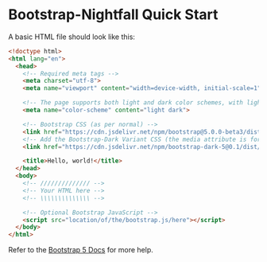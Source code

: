 # Bootstrap-Nightfall Quick Start

A basic HTML file should look like this:

```html
<!doctype html>
<html lang="en">
  <head>
    <!-- Required meta tags -->
    <meta charset="utf-8">
    <meta name="viewport" content="width=device-width, initial-scale=1">

    <!-- The page supports both light and dark color schemes, with light being default -->
    <meta name="color-scheme" content="light dark">

    <!-- Bootstrap CSS (as per normal) -->
    <link href="https://cdn.jsdelivr.net/npm/bootstrap@5.0.0-beta3/dist/css/bootstrap.min.css" rel="stylesheet">
    <!-- Add the Bootstrap-Dark Variant CSS (the media attribute is for dark auto-switching) -->
    <link href="https://cdn.jsdelivr.net/npm/bootstrap-dark-5@0.1/dist/css/bootstrap.min.css" rel="stylesheet" media="(prefers-color-scheme: dark)">

    <title>Hello, world!</title>
  </head>
  <body>
    <!-- ////////////// -->
    <!-- Your HTML here -->
    <!-- \\\\\\\\\\\\\\ -->

    <!-- Optional Bootstrap JavaScript -->
    <script src="location/of/the/bootstrap.js/here"></script>
  </body>
</html>
```

Refer to the [Bootstrap 5 Docs](https://getbootstrap.com/docs/5.0/getting-started/introduction/#starter-template) for more help.
